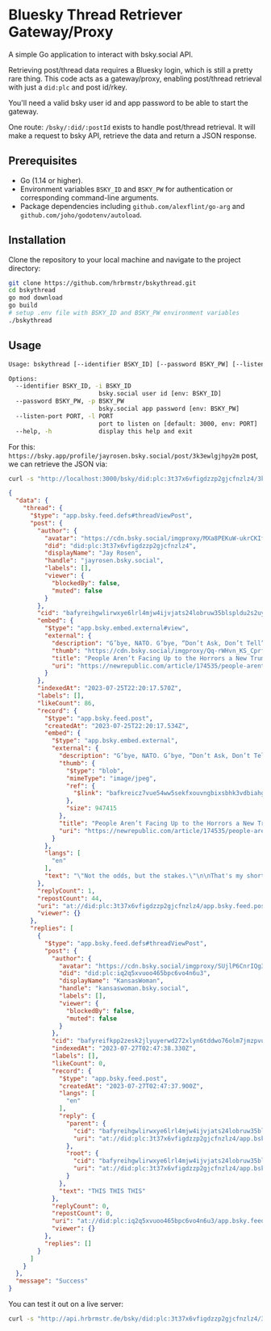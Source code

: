 # Bluesky Thread Retriever Gateway/Proxy

A simple Go application to interact with bsky.social API. 

Retrieving post/thread data requires a Bluesky login, which is still a pretty rare thing. This code acts as a gateway/proxy, enabling post/thread retrieval with just a `did:plc` and post id/rkey.

You'll need a valid bsky user id and app password to be able to start the gateway.

One route: `/bsky/:did/:postId` exists to handle post/thread retrieval. It will make a request to bsky API, retrieve the data and return a JSON response.

## Prerequisites

- Go (1.14 or higher).
- Environment variables `BSKY_ID` and `BSKY_PW` for authentication or corresponding command-line arguments.
- Package dependencies including `github.com/alexflint/go-arg` and `github.com/joho/godotenv/autoload`.

## Installation

Clone the repository to your local machine and navigate to the project directory:

```bash
git clone https://github.com/hrbrmstr/bskythread.git
cd bskythread
go mod download
go build
# setup .env file with BSKY_ID and BSKY_PW environment variables
./bskythread
```

## Usage

```bash
Usage: bskythread [--identifier BSKY_ID] [--password BSKY_PW] [--listen-port PORT]

Options:
  --identifier BSKY_ID, -i BSKY_ID
                         bsky.social user id [env: BSKY_ID]
  --password BSKY_PW, -p BSKY_PW
                         bsky.social app password [env: BSKY_PW]
  --listen-port PORT, -l PORT
                         port to listen on [default: 3000, env: PORT]
  --help, -h             display this help and exit
```

For this: `https://bsky.app/profile/jayrosen.bsky.social/post/3k3ewlgjhpy2m` post, we can retrieve the JSON via:

```bash
curl -s "http://localhost:3000/bsky/did:plc:3t37x6vfigdzzp2gjcfnzlz4/3k3ewlgjhpy2m"
```

```json
{
  "data": {
    "thread": {
      "$type": "app.bsky.feed.defs#threadViewPost",
      "post": {
        "author": {
          "avatar": "https://cdn.bsky.social/imgproxy/MXa8PEKuW-ukrCKIfk67XhdPSUcZpkMO1iOp7iCiRrs/rs:fill:1000:1000:1:0/plain/bafkreig7vkfbd5c2tzrig5eiuhakch25vm3encxb6j4vrco7vfeommqdxq@jpeg",
          "did": "did:plc:3t37x6vfigdzzp2gjcfnzlz4",
          "displayName": "Jay Rosen",
          "handle": "jayrosen.bsky.social",
          "labels": [],
          "viewer": {
            "blockedBy": false,
            "muted": false
          }
        },
        "cid": "bafyreihgwlirwxye6lrl4mjw4ijvjats24lobruw35blspldu2s2uyktta",
        "embed": {
          "$type": "app.bsky.embed.external#view",
          "external": {
            "description": "G’bye, NATO. G’bye, “Don’t Ask, Don’t Tell” repeal. G’bye, democracy. He’s telling us plain as day. Why aren’t people listening?",
            "thumb": "https://cdn.bsky.social/imgproxy/Qq-rWHvn_KS_Cprfkzx51_DOiGQJKqTl2Cvn0hwCz3A/rs:fit:1000:1000:1:0/plain/bafkreicz7vue54ww5sekfxouvngbixsbhk3vdbiahgj5tkf44jqaq2l5ge@jpeg",
            "title": "People Aren’t Facing Up to the Horrors a New Trump Term Would Bring",
            "uri": "https://newrepublic.com/article/174535/people-arent-facing-horrors-new-trump-term-bring"
          }
        },
        "indexedAt": "2023-07-25T22:20:17.570Z",
        "labels": [],
        "likeCount": 86,
        "record": {
          "$type": "app.bsky.feed.post",
          "createdAt": "2023-07-25T22:20:17.534Z",
          "embed": {
            "$type": "app.bsky.embed.external",
            "external": {
              "description": "G’bye, NATO. G’bye, “Don’t Ask, Don’t Tell” repeal. G’bye, democracy. He’s telling us plain as day. Why aren’t people listening?",
              "thumb": {
                "$type": "blob",
                "mimeType": "image/jpeg",
                "ref": {
                  "$link": "bafkreicz7vue54ww5sekfxouvngbixsbhk3vdbiahgj5tkf44jqaq2l5ge"
                },
                "size": 947415
              },
              "title": "People Aren’t Facing Up to the Horrors a New Trump Term Would Bring",
              "uri": "https://newrepublic.com/article/174535/people-arent-facing-horrors-new-trump-term-bring"
            }
          },
          "langs": [
            "en"
          ],
          "text": "\"Not the odds, but the stakes.\"\n\nThat's my shorthand for the organizing principle we most need in campaign coverage. Not who has what chances of winning, but the consequences for our democracy— given what's possible in 2024. Not the odds, but the stakes.\n\nHere is an example of stakes coverage."
        },
        "replyCount": 1,
        "repostCount": 44,
        "uri": "at://did:plc:3t37x6vfigdzzp2gjcfnzlz4/app.bsky.feed.post/3k3ewlgjhpy2m",
        "viewer": {}
      },
      "replies": [
        {
          "$type": "app.bsky.feed.defs#threadViewPost",
          "post": {
            "author": {
              "avatar": "https://cdn.bsky.social/imgproxy/SUjlP6CnrIQg3BM2StszfY7DZrpfwTNqt-FMR9H4xMc/rs:fill:1000:1000:1:0/plain/bafkreiblpyhlzodiv5fx2pqnyyn7fkyr4ml6f3t3vcv2bsdmq74nee5ocu@jpeg",
              "did": "did:plc:iq2q5xvuoo465bpc6vo4n6u3",
              "displayName": "KansasWoman",
              "handle": "kansaswoman.bsky.social",
              "labels": [],
              "viewer": {
                "blockedBy": false,
                "muted": false
              }
            },
            "cid": "bafyreifkpp2zesk2jlyuyerwd272xlyn6tddwo76olm7jmzpvuhwab2mea",
            "indexedAt": "2023-07-27T02:47:38.330Z",
            "labels": [],
            "likeCount": 0,
            "record": {
              "$type": "app.bsky.feed.post",
              "createdAt": "2023-07-27T02:47:37.900Z",
              "langs": [
                "en"
              ],
              "reply": {
                "parent": {
                  "cid": "bafyreihgwlirwxye6lrl4mjw4ijvjats24lobruw35blspldu2s2uyktta",
                  "uri": "at://did:plc:3t37x6vfigdzzp2gjcfnzlz4/app.bsky.feed.post/3k3ewlgjhpy2m"
                },
                "root": {
                  "cid": "bafyreihgwlirwxye6lrl4mjw4ijvjats24lobruw35blspldu2s2uyktta",
                  "uri": "at://did:plc:3t37x6vfigdzzp2gjcfnzlz4/app.bsky.feed.post/3k3ewlgjhpy2m"
                }
              },
              "text": "THIS THIS THIS"
            },
            "replyCount": 0,
            "repostCount": 0,
            "uri": "at://did:plc:iq2q5xvuoo465bpc6vo4n6u3/app.bsky.feed.post/3k3hvyfmkk42w",
            "viewer": {}
          },
          "replies": []
        }
      ]
    }
  },
  "message": "Success"
}
```

You can test it out on a live server:

```bash
curl -s "http://api.hrbrmstr.de/bsky/did:plc:3t37x6vfigdzzp2gjcfnzlz4/3k3ewlgjhpy2m"
```